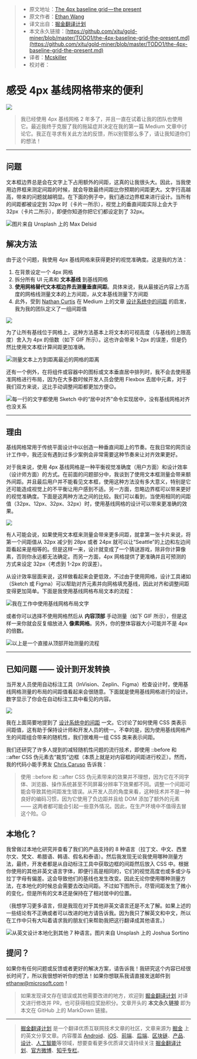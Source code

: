 > * 原文地址：[The 4px baseline grid — the present](https://uxdesign.cc/the-4px-baseline-grid-89485012dea6)
> * 原文作者：[Ethan Wang](https://medium.com/@SashimiEthan)
> * 译文出自：[掘金翻译计划](https://github.com/xitu/gold-miner)
> * 本文永久链接：[https://github.com/xitu/gold-miner/blob/master/TODO1/the-4px-baseline-grid-the-present.md](https://github.com/xitu/gold-miner/blob/master/TODO1/the-4px-baseline-grid-the-present.md)
> * 译者：[Mcskiller](https://github.com/Mcskiller)
> * 校对者：

# 感受 4px 基线网格带来的便利

![](https://cdn-images-1.medium.com/max/10000/1*JkmDuiUu5QoQRIB3yYolcw@2x.jpeg)

> 我已经使用 4px 基线网格 2 年多了，并且一直在试着让我的团队也使用它。最近我终于克服了我的拖延症并决定在我的第一篇 Medium 文章中讨论它。我正在寻求有关此方法的反馈，所以别管那么多了，请让我知道你们的想法！

---

## 问题

文本框边界总是会在文字上下占用额外的间距，这真的让我很头大。因此，当我使用边界框来测定间距的时候，就会导致最终间距比你预期的间距更大。文字行高越高，带来的问题就越明显。在下面的例子中，我们通过边界框来进行设计。当所有的间距都被设定到 32px 时（卡片一所示），视觉上的垂直间距实际上会大于 32px（卡片二所示），即便你知道你把它们都设定到了 32px。

![图片来自 [Unsplash](https://unsplash.com/search/photos/seattle?utm_source=unsplash&utm_medium=referral&utm_content=creditCopyText) 上的 [Max Delsid](https://unsplash.com/photos/VlVhOro5tf4?utm_source=unsplash&utm_medium=referral&utm_content=creditCopyText)](https://cdn-images-1.medium.com/max/6400/1*MT1pn5ncq6G5Lto1FRspSA@2x.png)

## 解决方法

由于这个问题，我使用 4px 基线网格来获得更好的视觉准确度。这是我的方法：

1. 在背景设定一个 4px 网格
2. 拆分所有 UI 元素和 **文本基线** 到基线网格
3. **使用网格替代文本框边界去测量垂直间距**。具体来说，我从最接近内容上方高度的网格线测量文本的上方间距，从文本基线测量下方间距
4. 此外，受到 [Nathan Curtis](https://medium.com/@nathanacurtis) 在 Medium 上的文章 [设计系统中的间距](https://medium.com/eightshapes-llc/space-in-design-systems-188bcbae0d62) 的启发，我为我的团队定义了一组间距值

![](https://cdn-images-1.medium.com/max/4460/1*VkimOwOqN7g4ev0qepnITA@2x.png)

为了让所有基线位于网格上，这种方法基本上将文本的可视高度（与基线的上限高度）舍入为 4px 的倍数（如下 GIF 所示）。这也许会带来 1-2px 的误差，但是仍然比使用文本框计算间距更加准确。

![测量文本上方到距离最近的网格的距离](https://cdn-images-1.medium.com/max/2800/1*x-cd9PiJECApKIKYr4Dkmw.gif)

还有一个例外，在将组件或容器中的图标或文本垂直居中排列时，我不会去使用基准网格进行布局，因为在大多数时候开发人员会使用 Flexbox 去居中元素，对于我们双方来说，这比手动调整间距都更加方便😉。

![每一行的文字都使用 Sketch 中的“居中对齐”命令实现居中，没有基线网格对齐也没关系](https://cdn-images-1.medium.com/max/2800/1*F0XgEwIP-AqqUJiuB4wWRw@2x.png)

---

## 理由

基线网格常用于传统平面设计中以创造一种垂直间距上的节奏。在我日常的网页设计工作中，我还没有遇到过多少案例会非常需要这种节奏来让对齐效果更好。

对于我来说，使用 4px 基线网格是一种平衡视觉准确度（用户方面）和设计效率（设计师方面）的方式。在前面的问题部分中，我谈到了使用文本框测量会带来额外间距。并且最后用户并不能看见文本框，使用这种方法没有多大意义，特别是它还可能造成视觉上的不平衡让用户感到不适。另一方面，忽略边界框可以带来更好的视觉准确度。下面是这两种方法之间的比较。我们可以看到，当使用相同的间距值（32px、12px、32px、32px）时，使用基线网格的设计可以带来更准确的效果。

![](https://cdn-images-1.medium.com/max/4056/1*Kj12Nm-rgwHkGXQiypGulw@2x.png)

有人可能会说，如果使用文本框来测量会带来更多间距，就拿第一张卡片来说，将第一个间距值从 32px 减少到 28px 或者 24px 就可以让“Seattle”的上边和左边间距看起来是相等的。但是这样一来，设计就变成了一个猜谜游戏，除非你计算像素，否则你永远都无法确定。而另一方面，4px 网格提供了更准确并且可预测的方式来设定 32px（考虑到 1-2px 的误差）。

从设计效率层面来说，这样做看起来会更低效，不过由于使用网格，设计工具诸如（Sketch 或 Figma）可以帮助对齐元素并向网格填充基线，因此对齐和调整间距变得更加简单。下面是我使用基线网格布局文本的流程：

![我在工作中使用基线网格布局文字](https://cdn-images-1.medium.com/max/6476/1*IRgCv9BK9HuOW3ggGSLLMg.gif)

或者你可以选择不使用网格然后从 **内容顶部** 手动测量（如下 GIF 所示），但是这样一来你就会反复缩放进入 **像素网格**。另外，你的整体容器大小可能并不是 4px 的倍数。

![以上是一个直接从顶部开始测量的流程](https://cdn-images-1.medium.com/max/6476/1*Idy2n4hhAG5v4t5FxKZgOw.gif)

---

## 已知问题 —— 设计到开发转换

当开发人员使用自动标注工具（InVision、Zeplin、Figma）检查设计时，使用基线网格测量的布局的间距值看起来会很随意。下面就是使用基线网格进行的设计。数字显示了你会在自动标注工具中看见的内容。

![](https://cdn-images-1.medium.com/max/2800/1*p_dxocmqPQ5jzpfdDZDVhA@2x.png)

我在上面简要地提到了 [设计系统中的间距](https://medium.com/eightshapes-llc/space-in-design-systems-188bcbae0d62) 一文。它讨论了如何使用 CSS 类表示间距值，这有助于保持设计师和开发人员的统一。不幸的是，因为使用基线网格产生的间距组合带来的随机性，我们很难用一组 CSS 类来表示间距。

我们还研究了许多人提到的减轻随机性问题的流行技术，即使用 ::before 和 ::after CSS 伪元素去“裁剪”边框（本质上就是对内容框的间距进行校正）。然而，我的代码小能手男友 [Chris Caruso](https://medium.com/@chriscaruso) 告诉我：

> 使用 ::before 和 ::after CSS 伪元素带来的效果并不理想，因为它在不同字体、浏览器、操作系统甚至不同屏幕分辨率下效果都不同。调整一个间距可能会导致其他间距发生错误。从开发人员的角度来看，这种技术并不是一种良好的编码习惯，因为它使用了负边距并且给 DOM 添加了额外的元素 —— 这两者都可能会引起一些意外情况。因此，在生产环境中不值得去冒这个险。😑

## 本地化？

我曾做过本地化研究并查看了我们的产品支持的 8 种语言（拉丁文、中文、西里尔文、梵文、希腊语、韩语、假名和泰语）。然后我发现无论我使用哪种测量方法，最终，开发者都是从自动标注工具中获取边框的间距然后放入 CSS 中。根据你使用的其他非英文语言字体，即便行高是相同的，它们的视觉高度也或多或少与拉丁字母有偏差。这会导致他们的基线也发生改变。因此无论你使用哪种测量方法，在本地化的时候总会需要去改动间距。不过如下图所示，尽管间距发生了微小的变化，但是所有的文本还是保持在了相对居中的位置。

（我想学习更多语言，但是我现在对于其他非英文语言还是不太了解。如果上述的一些结论有不正确或者可以改进的地方请告诉我。因为我只了解英文和中文，所以在工作中只有大叫着请求我的朋友们来帮助我把这行翻译成其他语言。）

![从英文设计本地化到其他 7 种语言。图片来自 [Unsplash](https://unsplash.com/search/photos/san-francisco?utm_source=unsplash&utm_medium=referral&utm_content=creditCopyText) 上的 [Joshua Sortino](https://unsplash.com/photos/71vAb1FXB6g?utm_source=unsplash&utm_medium=referral&utm_content=creditCopyText)](https://cdn-images-1.medium.com/max/6720/1*syBC3O5uazoOp4-QP_J0qg@2x.png)

## 提问？

如果你有任何问题或反馈或者更好的解决方案，请告诉我！我研究这个内容已经很长时间了，所以我很想听听你的想法！如果你想联系我请直接发送邮件到 <ethanw@microsoft.com>！

> 如果发现译文存在错误或其他需要改进的地方，欢迎到 [掘金翻译计划](https://github.com/xitu/gold-miner) 对译文进行修改并 PR，也可获得相应奖励积分。文章开头的 **本文永久链接** 即为本文在 GitHub 上的 MarkDown 链接。

---

> [掘金翻译计划](https://github.com/xitu/gold-miner) 是一个翻译优质互联网技术文章的社区，文章来源为 [掘金](https://juejin.im) 上的英文分享文章。内容覆盖 [Android](https://github.com/xitu/gold-miner#android)、[iOS](https://github.com/xitu/gold-miner#ios)、[前端](https://github.com/xitu/gold-miner#前端)、[后端](https://github.com/xitu/gold-miner#后端)、[区块链](https://github.com/xitu/gold-miner#区块链)、[产品](https://github.com/xitu/gold-miner#产品)、[设计](https://github.com/xitu/gold-miner#设计)、[人工智能](https://github.com/xitu/gold-miner#人工智能)等领域，想要查看更多优质译文请持续关注 [掘金翻译计划](https://github.com/xitu/gold-miner)、[官方微博](http://weibo.com/juejinfanyi)、[知乎专栏](https://zhuanlan.zhihu.com/juejinfanyi)。
